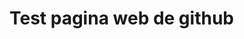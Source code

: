 <!DOCTYPE html>
<html>
<head>
<meta charset="UTF-8">
</head>
<body>
  <h1> Test pagina web de github </h1>
</body>
</html>
